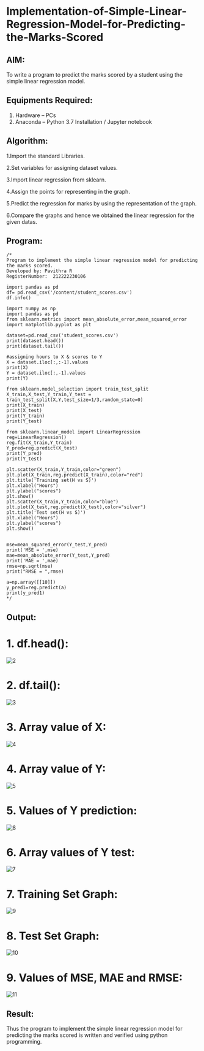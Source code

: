 # Implementation-of-Simple-Linear-Regression-Model-for-Predicting-the-Marks-Scored

## AIM:
To write a program to predict the marks scored by a student using the simple linear regression model.

## Equipments Required:
1. Hardware – PCs
2. Anaconda – Python 3.7 Installation / Jupyter notebook

## Algorithm:

1.Import the standard Libraries.

2.Set variables for assigning dataset values.

3.Import linear regression from sklearn.

4.Assign the points for representing in the graph.

5.Predict the regression for marks by using the representation of the graph.

6.Compare the graphs and hence we obtained the linear regression for the given datas.

## Program:
```
/*
Program to implement the simple linear regression model for predicting the marks scored.
Developed by: Pavithra R
RegisterNumber:  212222230106

import pandas as pd
df= pd.read_csv('/content/student_scores.csv')
df.info()

import numpy as np
import pandas as pd
from sklearn.metrics import mean_absolute_error,mean_squared_error
import matplotlib.pyplot as plt

dataset=pd.read_csv('student_scores.csv')
print(dataset.head())
print(dataset.tail())

#assigning hours to X & scores to Y
X = dataset.iloc[:,:-1].values
print(X)
Y = dataset.iloc[:,-1].values
print(Y)

from sklearn.model_selection import train_test_split
X_train,X_test,Y_train,Y_test = train_test_split(X,Y,test_size=1/3,random_state=0)
print(X_train)
print(X_test)
print(Y_train)
print(Y_test)

from sklearn.linear_model import LinearRegression
reg=LinearRegression()
reg.fit(X_train,Y_train)
Y_pred=reg.predict(X_test)
print(Y_pred)
print(Y_test)

plt.scatter(X_train,Y_train,color="green")
plt.plot(X_train,reg.predict(X_train),color="red")
plt.title('Training set(H vs S)')
plt.xlabel("Hours")
plt.ylabel("scores")
plt.show()
plt.scatter(X_train,Y_train,color="blue")
plt.plot(X_test,reg.predict(X_test),color="silver")
plt.title('Test set(H vs S)')
plt.xlabel("Hours")
plt.ylabel("scores")
plt.show()


mse=mean_squared_error(Y_test,Y_pred)
print('MSE = ',mse)
mae=mean_absolute_error(Y_test,Y_pred)
print('MAE = ',mae)
rmse=np.sqrt(mse)
print("RMSE = ",rmse)

a=np.array([[10]])
y_pred1=reg.predict(a)
print(y_pred1)
*/
```

## Output:

# 1. df.head():

![2](https://github.com/Pavithraramasaamy/Implementation-of-Simple-Linear-Regression-Model-for-Predicting-the-Marks-Scored/assets/118596964/2b3a6c3f-8902-468f-bceb-97bad95c3d21)

# 2. df.tail():

![3](https://github.com/Pavithraramasaamy/Implementation-of-Simple-Linear-Regression-Model-for-Predicting-the-Marks-Scored/assets/118596964/b608e811-9e93-41bc-9bd6-b9dd2a6567c5)

# 3. Array value of X:

![4](https://github.com/Pavithraramasaamy/Implementation-of-Simple-Linear-Regression-Model-for-Predicting-the-Marks-Scored/assets/118596964/557615a3-e691-4b85-9026-539b11beafa2)

# 4. Array value of Y:


![5](https://github.com/Pavithraramasaamy/Implementation-of-Simple-Linear-Regression-Model-for-Predicting-the-Marks-Scored/assets/118596964/78b71082-f716-4bb4-aab7-df5ab0a8081e)

# 5. Values of Y prediction:

![8](https://github.com/Pavithraramasaamy/Implementation-of-Simple-Linear-Regression-Model-for-Predicting-the-Marks-Scored/assets/118596964/ea47338b-f958-4898-8fec-55128763d114)


# 6. Array values of Y test:

![7](https://github.com/Pavithraramasaamy/Implementation-of-Simple-Linear-Regression-Model-for-Predicting-the-Marks-Scored/assets/118596964/c46388d8-8024-441b-9277-9e752c33356d)


# 7. Training Set Graph:


![9](https://github.com/Pavithraramasaamy/Implementation-of-Simple-Linear-Regression-Model-for-Predicting-the-Marks-Scored/assets/118596964/cbbf58d6-11d3-4af2-bab4-4b20237cfba2)



# 8. Test Set Graph:

![10](https://github.com/Pavithraramasaamy/Implementation-of-Simple-Linear-Regression-Model-for-Predicting-the-Marks-Scored/assets/118596964/76f43df7-d040-49cd-8e66-068136ed5697)



# 9. Values of MSE, MAE and RMSE:


![11](https://github.com/Pavithraramasaamy/Implementation-of-Simple-Linear-Regression-Model-for-Predicting-the-Marks-Scored/assets/118596964/d98c36d0-4ef9-41a4-87fb-2c314803fe3a)



## Result:
Thus the program to implement the simple linear regression model for predicting the marks scored is written and verified using python programming.
